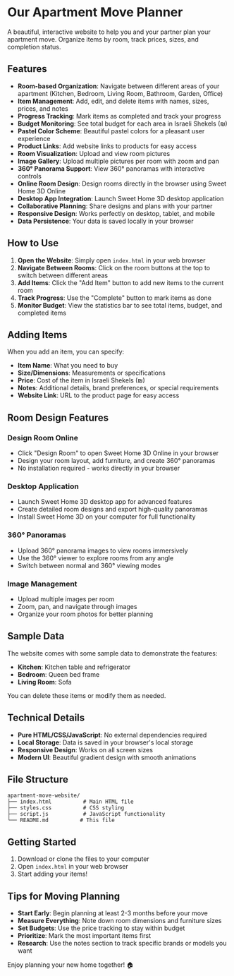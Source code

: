 # Our Apartment Move Planner

A beautiful, interactive website to help you and your partner plan your apartment move. Organize items by room, track prices, sizes, and completion status.

## Features

- **Room-based Organization**: Navigate between different areas of your apartment (Kitchen, Bedroom, Living Room, Bathroom, Garden, Office)
- **Item Management**: Add, edit, and delete items with names, sizes, prices, and notes
- **Progress Tracking**: Mark items as completed and track your progress
- **Budget Monitoring**: See total budget for each area in Israeli Shekels (₪)
- **Pastel Color Scheme**: Beautiful pastel colors for a pleasant user experience
- **Product Links**: Add website links to products for easy access
- **Room Visualization**: Upload and view room pictures
- **Image Gallery**: Upload multiple pictures per room with zoom and pan
- **360° Panorama Support**: View 360° panoramas with interactive controls
- **Online Room Design**: Design rooms directly in the browser using Sweet Home 3D Online
- **Desktop App Integration**: Launch Sweet Home 3D desktop application
- **Collaborative Planning**: Share designs and plans with your partner
- **Responsive Design**: Works perfectly on desktop, tablet, and mobile
- **Data Persistence**: Your data is saved locally in your browser

## How to Use

1. **Open the Website**: Simply open `index.html` in your web browser
2. **Navigate Between Rooms**: Click on the room buttons at the top to switch between different areas
3. **Add Items**: Click the "Add Item" button to add new items to the current room
4. **Track Progress**: Use the "Complete" button to mark items as done
5. **Monitor Budget**: View the statistics bar to see total items, budget, and completed items

## Adding Items

When you add an item, you can specify:
- **Item Name**: What you need to buy
- **Size/Dimensions**: Measurements or specifications
- **Price**: Cost of the item in Israeli Shekels (₪)
- **Notes**: Additional details, brand preferences, or special requirements
- **Website Link**: URL to the product page for easy access

## Room Design Features

### Design Room Online
- Click "Design Room" to open Sweet Home 3D Online in your browser
- Design your room layout, add furniture, and create 360° panoramas
- No installation required - works directly in your browser

### Desktop Application
- Launch Sweet Home 3D desktop app for advanced features
- Create detailed room designs and export high-quality panoramas
- Install Sweet Home 3D on your computer for full functionality

### 360° Panoramas
- Upload 360° panorama images to view rooms immersively
- Use the 360° viewer to explore rooms from any angle
- Switch between normal and 360° viewing modes

### Image Management
- Upload multiple images per room
- Zoom, pan, and navigate through images
- Organize your room photos for better planning

## Sample Data

The website comes with some sample data to demonstrate the features:
- **Kitchen**: Kitchen table and refrigerator
- **Bedroom**: Queen bed frame
- **Living Room**: Sofa

You can delete these items or modify them as needed.

## Technical Details

- **Pure HTML/CSS/JavaScript**: No external dependencies required
- **Local Storage**: Data is saved in your browser's local storage
- **Responsive Design**: Works on all screen sizes
- **Modern UI**: Beautiful gradient design with smooth animations

## File Structure

```
apartment-move-website/
├── index.html          # Main HTML file
├── styles.css          # CSS styling
├── script.js           # JavaScript functionality
└── README.md          # This file
```

## Getting Started

1. Download or clone the files to your computer
2. Open `index.html` in your web browser
3. Start adding your items!

## Tips for Moving Planning

- **Start Early**: Begin planning at least 2-3 months before your move
- **Measure Everything**: Note down room dimensions and furniture sizes
- **Set Budgets**: Use the price tracking to stay within budget
- **Prioritize**: Mark the most important items first
- **Research**: Use the notes section to track specific brands or models you want

Enjoy planning your new home together! 🏠 
